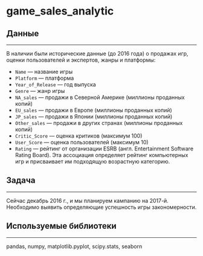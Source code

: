 # game_sales_analytic

## Данные
-------------------
В наличии были исторические данные (до 2016 года) о продажах игр, оценки пользователей и экспертов, жанры и платформы:

* `Name` — название игры
* `Platform` — платформа
* `Year_of_Release` — год выпуска
* `Genre` — жанр игры
* `NA_sales` — продажи в Северной Америке (миллионы проданных копий)
* `EU_sales` — продажи в Европе (миллионы проданных копий)
* `JP_sales` — продажи в Японии (миллионы проданных копий)
* `Other_sales` — продажи в других странах (миллионы проданных копий)
* `Critic_Score` — оценка критиков (максимум 100)
* `User_Score` — оценка пользователей (максимум 10)
* `Rating` — рейтинг от организации ESRB (англ. Entertainment Software Rating Board). 
Эта ассоциация определяет рейтинг компьютерных игр и присваивает им подходящую возрастную категорию.

## Задача
-------------------
Сейчас декабрь 2016 г., и мы планируем кампанию на 2017-й.
Необходимо выявить определяющие успешность игры закономерности. 


## Используемые библиотеки
-------------------
pandas, numpy, matplotlib.pyplot, scipy.stats, seaborn

